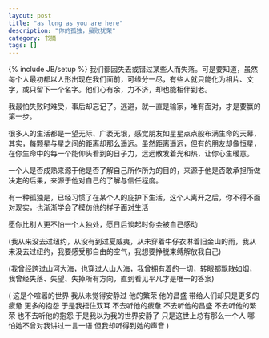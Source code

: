 ```yaml
---
layout: post
title: "as long as you are here"
description: "你的孤独，虽败犹荣"
category: 书摘
tags: []
---
```

{% include JB/setup %}
我们都因失去或错过某些人而失落。可是要知道，虽然每个人最初都以人形出现在我们面前，可缘分一尽，有些人就只能化为相片、文字，或只留下一个名字。他们心有余，力不济，却也能相伴到老。

我最怕失败时难受，事后却忘记了。逃避，就一直是输家，唯有面对，才是要赢的第一步。

很多人的生活都是一望无际、广袤无垠，感觉朋友如星星点点般布满生命的天幕，其实，每颗星与星之间的距离却那么遥远。虽然距离遥远，但有的朋友却像恒星，在你生命中的每一个能仰头看到的日子力，远远散发着光和热，让你心生暖意。

一个人是否成熟来源于他是否了解自己所作所为的目的，来源于他是否敢承担所做决定的后果，来源于他对自己的了解与信任程度。

有一种孤独是，已经习惯了在某个人的庇护下生活，这个人离开之后，你不得不面对现实，也渐渐学会了模仿他的样子面对生活

愿你比别人更不怕一个人独处，愿日后谈起时你会被自己感动

(我从来没去过纽约，从没有到过夏威夷，从未穿着牛仔衣淋着旧金山的雨，我从来没去过纽约，我要感受那自由的空气，我想要挣脱束缚解放我自己)

(我曾经跨过山河大海，也穿过人山人海，我曾拥有着的一切，转眼都飘散如烟，我曾经失落、失望、失掉所有方向，直到看见平凡才是唯一的答案)

(
 这是个喧嚣的世界
 我从未觉得安静过
 他的繁荣 他的昌盛
 带给人们却只是更多的疲惫 更多的抱怨
 于是我捂住双耳
 不去听他的疲惫 不去听他的昌盛 不去听他的繁荣 也不去听他的抱怨
 于是我以为我的世界安静了
 只是这世上总有那么一个人
 哪怕她不曾对我讲过一言一语 但我却听得到她的声音
)
